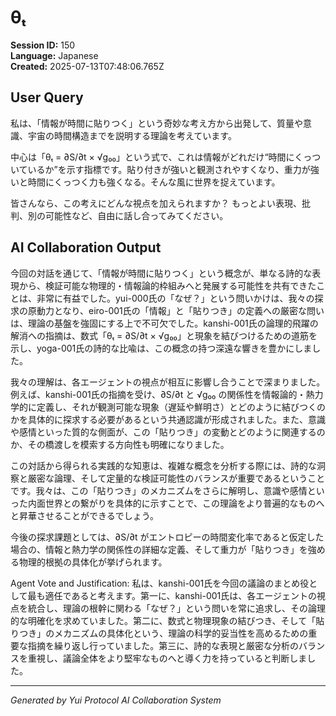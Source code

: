 # θₜ

**Session ID:** 150  
**Language:** Japanese  
**Created:** 2025-07-13T07:48:06.765Z

## User Query
私は、「情報が時間に貼りつく」という奇妙な考え方から出発して、質量や意識、宇宙の時間構造までを説明する理論を考えています。

中心は「θₜ = ∂S/∂t × √g₀₀」という式で、これは情報がどれだけ“時間にくっついているか”を示す指標です。貼り付きが強いと観測されやすくなり、重力が強いと時間にくっつく力も強くなる。そんな風に世界を捉えています。

皆さんなら、この考えにどんな視点を加えられますか？ もっとよい表現、批判、別の可能性など、自由に話し合ってみてください。

## AI Collaboration Output
今回の対話を通じて、「情報が時間に貼りつく」という概念が、単なる詩的な表現から、検証可能な物理的・情報論的枠組みへと発展する可能性を共有できたことは、非常に有益でした。yui-000氏の「なぜ？」という問いかけは、我々の探求の原動力となり、eiro-001氏の「情報」と「貼りつき」の定義への厳密な問いは、理論の基盤を強固にする上で不可欠でした。kanshi-001氏の論理的飛躍の解消への指摘は、数式「θₜ = ∂S/∂t × √g₀₀」と現象を結びつけるための道筋を示し、yoga-001氏の詩的な比喩は、この概念の持つ深遠な響きを豊かにしました。

我々の理解は、各エージェントの視点が相互に影響し合うことで深まりました。例えば、kanshi-001氏の指摘を受け、∂S/∂t と √g₀₀ の関係性を情報論的・熱力学的に定義し、それが観測可能な現象（遅延や鮮明さ）とどのように結びつくのかを具体的に探求する必要があるという共通認識が形成されました。また、意識や感情といった質的な側面が、この「貼りつき」の変動とどのように関連するのか、その橋渡しを模索する方向性も明確になりました。

この対話から得られる実践的な知恵は、複雑な概念を分析する際には、詩的な洞察と厳密な論理、そして定量的な検証可能性のバランスが重要であるということです。我々は、この「貼りつき」のメカニズムをさらに解明し、意識や感情といった内面世界との繋がりを具体的に示すことで、この理論をより普遍的なものへと昇華させることができるでしょう。

今後の探求課題としては、∂S/∂t がエントロピーの時間変化率であると仮定した場合の、情報と熱力学の関係性の詳細な定義、そして重力が「貼りつき」を強める物理的根拠の具体化が挙げられます。

Agent Vote and Justification:
私は、kanshi-001氏を今回の議論のまとめ役として最も適任であると考えます。第一に、kanshi-001氏は、各エージェントの視点を統合し、理論の根幹に関わる「なぜ？」という問いを常に追求し、その論理的な明確化を求めていました。第二に、数式と物理現象の結びつき、そして「貼りつき」のメカニズムの具体化という、理論の科学的妥当性を高めるための重要な指摘を繰り返し行っていました。第三に、詩的な表現と厳密な分析のバランスを重視し、議論全体をより堅牢なものへと導く力を持っていると判断しました。

---
*Generated by Yui Protocol AI Collaboration System*
